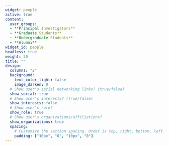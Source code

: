 ```yaml
---
widget: people
active: true
content:
  user_groups:
  - **Principal Investigators**
  - **Graduate Students**
  - **Undergraduate Students**
  - **Alumni**
widget_id: people
headless: true
weight: 30
title: ""
design:
  columns: "2"
  background:
    text_color_light: false
    image_darken: 0
  # Show user's social networking links? (true/false)
  show_social: true
  # Show user's interests? (true/false)
  show_interests: false
  # Show user's role?
  show_role: true
  # Show user's organizations/affiliations?
  show_organizations: true
  spacing:
    # Customize the section spacing. Order is top, right, bottom, left.
    padding: ["10px", "0", "10px", "0"]
---
```

